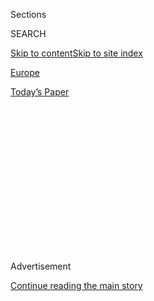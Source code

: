 <div id="app">

<div>

<div>

<div>

<div class="NYTAppHideMasthead css-1q2w90k e1suatyy0">

<div class="section css-ui9rw0 e1suatyy2">

<div class="css-eph4ug er09x8g0">

<div class="css-6n7j50">

</div>

<span class="css-1dv1kvn">Sections</span>

<div class="css-10488qs">

<span class="css-1dv1kvn">SEARCH</span>

</div>

[Skip to content](#site-content)[Skip to site
index](#site-index)

</div>

<div id="masthead-section-label" class="css-1wr3we4 eaxe0e00">

[Europe](https://www.nytimes.com/section/world/europe)

</div>

<div class="css-10698na e1huz5gh0">

</div>

</div>

<div id="masthead-bar-one" class="section hasLinks css-15hmgas e1csuq9d3">

<div class="css-uqyvli e1csuq9d0">

</div>

<div class="css-1uqjmks e1csuq9d1">

</div>

<div class="css-9e9ivx">

[](https://myaccount.nytimes.com/auth/login?response_type=cookie&client_id=vi)

</div>

<div class="css-1bvtpon e1csuq9d2">

[Today’s
Paper](https://www.nytimes.com/section/todayspaper)

</div>

</div>

</div>

</div>

<div data-aria-hidden="false">

<div id="site-content" data-role="main">

<div>

<div class="css-1aor85t" style="opacity:0.000000001;z-index:-1;visibility:hidden">

<div class="css-1hqnpie">

<div class="css-epjblv">

<span class="css-17xtcya">[Europe](/section/world/europe)</span><span class="css-x15j1o">|</span><span class="css-fwqvlz">Where
Is Rex Tillerson? Top Envoy Keeps Head Down and Travels
Light</span>

</div>

<div class="css-k008qs">

<div class="css-1iwv8en">

<span class="css-18z7m18"></span>

<div>

</div>

</div>

<span class="css-1n6z4y">https://nyti.ms/2llyf7s</span>

<div class="css-1705lsu">

<div class="css-4xjgmj">

<div class="css-4skfbu" data-role="toolbar" data-aria-label="Social Media Share buttons, Save button, and Comments Panel with current comment count" data-testid="share-tools">

  - 
  - 
  - 
  - 
    
    <div class="css-6n7j50">
    
    </div>

  - 

</div>

</div>

</div>

</div>

</div>

</div>

<div class="css-13pd83m">

</div>

<div id="top-wrapper" class="css-1sy8kpn">

<div id="top-slug" class="css-l9onyx">

Advertisement

</div>

[Continue reading the main
story](#after-top)

<div class="ad top-wrapper" style="text-align:center;height:100%;display:block;min-height:250px">

<div id="top" class="place-ad" data-position="top" data-size-key="top">

</div>

</div>

<div id="after-top">

</div>

</div>

<div id="sponsor-wrapper" class="css-1hyfx7x">

<div id="sponsor-slug" class="css-19vbshk">

Supported by

</div>

[Continue reading the main
story](#after-sponsor)

<div id="sponsor" class="ad sponsor-wrapper" style="text-align:center;height:100%;display:block">

</div>

<div id="after-sponsor">

</div>

</div>

<div class="css-1vkm6nb ehdk2mb0">

# Where Is Rex Tillerson? Top Envoy Keeps Head Down and Travels Light

</div>

<div class="css-79elbk" data-testid="photoviewer-wrapper">

<div class="css-z3e15g" data-testid="photoviewer-wrapper-hidden">

</div>

<div class="css-1a48zt4 ehw59r15" data-testid="photoviewer-children">

![<span class="css-16f3y1r e13ogyst0" data-aria-hidden="true">Rex W.
Tillerson boarded his flight to Germany on Wednesday, making his first
foreign trip as secretary of state. He has been conspicuously absent
from several prominent events, often relying on a
surrogate.</span><span class="css-cnj6d5 e1z0qqy90" itemprop="copyrightHolder"><span class="css-1ly73wi e1tej78p0">Credit...</span><span><span>Brendan
Smialowski/Agence France-Presse — Getty
Images</span></span></span>](https://static01.nyt.com/images/2017/02/16/world/16Germany/16Germany-articleLarge.jpg?quality=75&auto=webp&disable=upscale)

</div>

</div>

<div class="css-xt80pu e12qa4dv0">

<div class="css-18e8msd">

<div class="css-vp77d3 epjyd6m0">

<div class="css-1baulvz">

By [<span class="css-1baulvz last-byline" itemprop="name">Gardiner
Harris</span>](http://www.nytimes.com/by/gardiner-harris)

</div>

</div>

  - Feb. 15,
    2017

  - 
    
    <div class="css-4xjgmj">
    
    <div class="css-d8bdto" data-role="toolbar" data-aria-label="Social Media Share buttons, Save button, and Comments Panel with current comment count" data-testid="share-tools">
    
      - 
      - 
      - 
      - 
        
        <div class="css-6n7j50">
        
        </div>
    
      - 
    
    </div>
    
    </div>

</div>

</div>

<div class="section meteredContent css-1r7ky0e" name="articleBody" itemprop="articleBody">

<div class="css-1fanzo5 StoryBodyCompanionColumn">

<div class="css-53u6y8">

BONN, Germany — When President Trump [met with Prime Minister Benjamin
Netanyahu](https://www.nytimes.com/2017/02/15/world/middleeast/benjamin-netanyahu-israel-trump.html "Times article.")
of Israel at the White House on Wednesday, Secretary of State Rex W.
Tillerson was conspicuously absent. He was on his first flight overseas
as America’s top diplomat, pretty much alone.

Mr. Tillerson, who has no government experience, also missed two other
important occasions in Washington this week: a lunch with Russia’s
ambassador and Mr. Trump’s meetings with the prime minister of Canada.
He has yet to hold a news conference.

Among the eight senior State Department staff members who accompanied
Mr. Tillerson on Wednesday to Bonn, five are serving in temporary
positions.

Mr. Tillerson was not expected to do much talking, at least publicly, at
a Group of 20 foreign ministers’ meeting here on Thursday, which will
lay the groundwork for the Group of 20 meeting in July.

</div>

</div>

<div class="css-1fanzo5 StoryBodyCompanionColumn">

<div class="css-53u6y8">

The State Department did not invite the customary scrum of reporters,
apparently hoping that Mr. Tillerson could continue to keep what has so
far been a low profile.

Mr. Tillerson relied on his acting deputy, Thomas A. Shannon Jr., a
holdover from the Obama administration, to be his stand-in for the
meetings this week with Prime Minister Justin Trudeau of Canada and the
lunch with ambassador Sergey I. Kislyak of Russia, who is entangled in
the growing scandal that [cost Michael T. Flynn his
job](https://www.nytimes.com/2017/02/13/us/politics/donald-trump-national-security-adviser-michael-flynn.html "Times article.")
as Mr. Trump’s national security adviser.

Having decided to spend Wednesday flying to Bonn so he could get a good
night’s sleep before the Group of 20 meeting, Mr. Tillerson sent Mr.
Shannon to Mr. Trump’s meetings with the Israeli prime minister instead.

The State Department has not held its usual daily briefing since Mr.
Trump was inaugurated last month, and Mr. Tillerson has said almost
nothing publicly since the Senate confirmed him for the job two weeks
ago.

Part of the problem may be an extraordinary leadership vacuum at the
department. Some appointees to top jobs during the Obama administration
resigned or retired, and most of the rest were dismissed by the Trump
administration long before there were candidates to replace them.

</div>

</div>

<div class="css-1fanzo5 StoryBodyCompanionColumn">

<div class="css-53u6y8">

Mr. Tillerson asked Elliott Abrams, a veteran of the Ronald Reagan and
George W. Bush administrations, to become his No. 2, but [Mr. Trump
overruled
him](https://www.nytimes.com/2017/02/10/us/politics/trump-wall-21-billion-dollars.html "Times article.").
After interviewing Mr. Abrams in the Oval Office, Mr. Trump decided he
could not get beyond Mr. Abrams’s criticism of him during the campaign.

The very public rejection of Mr. Abrams by Mr. Trump sent a chill
through the ranks of other Republican foreign policy veterans, many of
whom had been equally critical of Mr. Trump during the campaign, if not
more so. Finding the dozens of experienced diplomats needed, just as the
National Security Council is going through its own uproar, will be
challenging.

The official theme of the gathering in Bonn is “Foreign Policy Beyond
Crisis Management.” But the crisis engulfing the White House, over
[contacts between Mr. Trump’s
aides](https://www.nytimes.com/2017/02/14/us/politics/russia-intelligence-communications-trump.html "Times article.")
and Russian intelligence officials, will probably be difficult for Mr.
Tillerson to avoid.

He will meet with Foreign Minister Sergey V. Lavrov of Russia in the
first high-level face-to-face engagement between the Trump
administration and the Russian government.

Russia’s role in the election of Mr. Trump has become a central concern
for Democrats and some Republicans on Capitol Hill after intelligence
agencies concluded that Russia used hacking to help Mr. Trump’s campaign
and that Trump aides and associates had repeated contacts with senior
Russian intelligence officials.

Since the election, the Trump administration has been [sending mixed
signals](https://www.nytimes.com/2017/02/14/world/europe/michael-flynn-russia.html "Times article.")
on issues important to Russia, particularly the lifting of economic
sanctions.

While Mr. Trump has largely defended President Vladimir V. Putin of
Russia, many of his top aides have been less positive.

</div>

</div>

<div class="css-1fanzo5 StoryBodyCompanionColumn">

<div class="css-53u6y8">

Mr. Tillerson, who was awarded Russia’s Order of Friendship as chief
executive of Exxon Mobil, made critical comments about Russia in his
confirmation hearings, and Pentagon officials recently accused Russia of
[violating a landmark arms control
treaty](https://www.nytimes.com/2017/02/14/world/europe/russia-cruise-missile-arms-control-treaty.html "Times article.").

Nikki R. Haley, the new American ambassador to the United Nations, who
nominally reports to Mr. Tillerson, [condemned
Russia](https://www.nytimes.com/2017/02/02/world/europe/nikki-haley-trump-ukraine-russia-putin.html "Times article.")
this month for its “aggressive actions” in eastern Ukraine and made it
clear that sanctions imposed on Russia would remain in place.

Mr. Tillerson will also be meeting in Bonn with the foreign ministers of
Britain, Saudi Arabia, Turkey, South Korea, Argentina, Brazil and Italy.
Meetings are planned to discuss the conflicts in Yemen and Syria.

But then, instead of joining many of his counterparts as they head to
the nearby Munich Security Conference, an important annual gathering
focused on security policy that Defense Secretary Jim Mattis is also
expected to attend, Mr. Tillerson will go home Friday.

</div>

</div>

</div>

<div>

</div>

<div>

</div>

<div>

</div>

<div>

<div id="bottom-wrapper" class="css-1ede5it">

<div id="bottom-slug" class="css-l9onyx">

Advertisement

</div>

[Continue reading the main
story](#after-bottom)

<div id="bottom" class="ad bottom-wrapper" style="text-align:center;height:100%;display:block;min-height:90px">

</div>

<div id="after-bottom">

</div>

</div>

</div>

</div>

</div>

## Site Index

<div>

</div>

## Site Information Navigation

  - [© <span>2020</span> <span>The New York Times
    Company</span>](https://help.nytimes.com/hc/en-us/articles/115014792127-Copyright-notice)

<!-- end list -->

  - [NYTCo](https://www.nytco.com/)
  - [Contact
    Us](https://help.nytimes.com/hc/en-us/articles/115015385887-Contact-Us)
  - [Work with us](https://www.nytco.com/careers/)
  - [Advertise](https://nytmediakit.com/)
  - [T Brand Studio](http://www.tbrandstudio.com/)
  - [Your Ad
    Choices](https://www.nytimes.com/privacy/cookie-policy#how-do-i-manage-trackers)
  - [Privacy](https://www.nytimes.com/privacy)
  - [Terms of
    Service](https://help.nytimes.com/hc/en-us/articles/115014893428-Terms-of-service)
  - [Terms of
    Sale](https://help.nytimes.com/hc/en-us/articles/115014893968-Terms-of-sale)
  - [Site
    Map](https://spiderbites.nytimes.com)
  - [Help](https://help.nytimes.com/hc/en-us)
  - [Subscriptions](https://www.nytimes.com/subscription?campaignId=37WXW)

</div>

</div>

</div>

</div>
